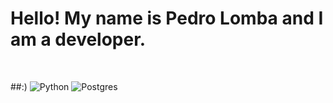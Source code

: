 # <b>Hello! My name is Pedro Lomba and I am a developer.</b>
&nbsp; &nbsp; &nbsp; &nbsp; &nbsp;&nbsp; &nbsp; &nbsp; &nbsp; &nbsp;&nbsp; &nbsp;

##:)
![Python](https://img.shields.io/badge/python-3670A0?style=for-the-badge&logo=python&logoColor=ffdd54)
![Postgres](https://img.shields.io/badge/postgres-%23316192.svg?style=for-the-badge&logo=postgresql&logoColor=white)
